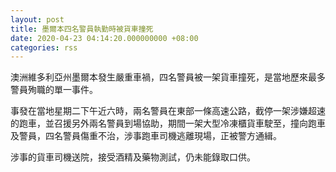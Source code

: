 ```yaml
---
layout: post
title: 墨爾本四名警員執勤時被貨車撞死
date: 2020-04-23 04:14:20.000000000 +08:00
categories: rss
---
```


澳洲維多利亞州墨爾本發生嚴重車禍，四名警員被一架貨車撞死，是當地歷來最多警員殉職的單一事件。

事發在當地星期二下午近六時，兩名警員在東部一條高速公路，截停一架涉嫌超速的跑車，並召援另外兩名警員到場協助，期間一架大型冷凍櫃貨車駛至，撞向跑車及警員，四名警員傷重不治，涉事跑車司機逃離現場，正被警方通緝。

涉事的貨車司機送院，接受酒精及藥物測試，仍未能錄取口供。
